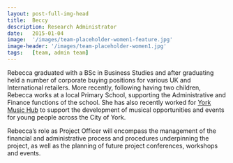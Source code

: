 ```yaml
---
layout: post-full-img-head
title:  Beccy
description: Research Administrator
date:   2015-01-04
image:  '/images/team-placeholder-women1-feature.jpg'
image-header: '/images/team-placeholder-women1.jpg'
tags:   [team, admin team]
---
```

Rebecca graduated with a BSc in Business Studies and after graduating held a number of corporate buying positions for various UK and International retailers. More recently, following having two children, Rebecca works at a local Primary School, supporting the Administrative and Finance functions of the school. She has also recently worked for [York Music Hub](https://www.yorkmusichub.org.uk/) to support the development of musical opportunities and events for young people across the City of York.


Rebecca’s role as Project Officer will encompass the management of the financial and administrative process and procedures underpinning the project, as well as the planning of future project conferences, workshops and events.  